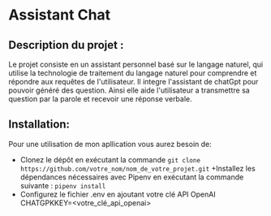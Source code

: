 # Assistant Chat

## Description du projet :

  Le projet consiste en un assistant personnel basé sur le langage naturel, qui utilise la technologie de traitement du langage naturel pour comprendre et répondre aux requêtes de l'utilisateur. Il integre l'assistant de chatGpt pour pouvoir généré des question. Ainsi elle aide l'utilisateur a transmettre sa question par la parole et recevoir une réponse verbale.
## Installation:

  Pour une utilisation de mon apllication vous aurez besoin de:
  + Clonez le dépôt en exécutant la commande
  ``git clone https://github.com/votre_nom/nom_de_votre_projet.git``
 +Installez les dépendances nécessaires avec Pipenv en exécutant la commande suivante :
 ``pipenv install``
 + Configurez le fichier .env en ajoutant votre clé API OpenAI 
 CHATGPKKEY=<votre_clé_api_openai>
